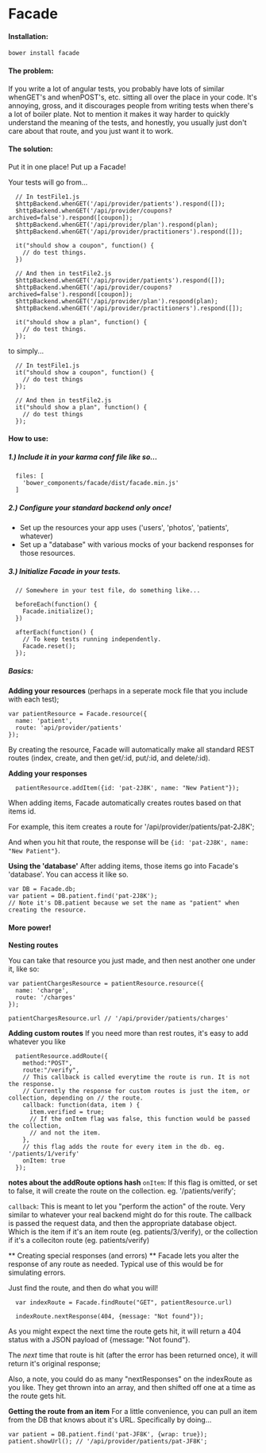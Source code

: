 # Facade

#### Installation:
`bower install facade`


#### The problem:
  If you write a lot of angular tests, you probably have lots of similar whenGET's and whenPOST's, etc. sitting all over the place in your code. It's annoying, gross, and it discourages people from writing tests when there's a lot of boiler plate. Not to mention it makes it way harder to quickly understand the meaning of the tests, and honestly, you usually just don't care about that route, and you just want it to work. 

#### The solution:

  Put it in one place! Put up a Facade!

  Your tests will go from...

  ```
    // In testFile1.js
    $httpBackend.whenGET('/api/provider/patients').respond([]);
    $httpBackend.whenGET('/api/provider/coupons?archived=false').respond([coupon]);
    $httpBackend.whenGET('/api/provider/plan').respond(plan);
    $httpBackend.whenGET('/api/provider/practitioners').respond([]);

    it("should show a coupon", function() {
      // do test things.
    })

    // And then in testFile2.js
    $httpBackend.whenGET('/api/provider/patients').respond([]);
    $httpBackend.whenGET('/api/provider/coupons?archived=false').respond([coupon]);
    $httpBackend.whenGET('/api/provider/plan').respond(plan);
    $httpBackend.whenGET('/api/provider/practitioners').respond([]);

    it("should show a plan", function() {
      // do test things.
    });

  ```

  to simply...
  ```
    // In testFile1.js
    it("should show a coupon", function() {
      // do test things
    });

    // And then in testFile2.js
    it("should show a plan", function() {
      // do test things
    });

  ```

#### How to use:

##### 1.) Include it in your karma conf file like so...
  ```
    files: [
      'bower_components/facade/dist/facade.min.js'
    ]
  ```

##### 2.) Configure your standard backend only once!
  - Set up the resources your app uses ('users', 'photos', 'patients', whatever)
  - Set up a "database" with various mocks of your backend responses for those resources.

##### 3.) Initialize Facade in your tests.
```
  // Somewhere in your test file, do something like...

  beforeEach(function() {
    Facade.initialize();
  })

  afterEach(function() {
    // To keep tests running independently.
    Facade.reset();
  });
```


##### Basics:
  
  **Adding your resources**
  (perhaps in a seperate mock file that you include with each test);

  ```
  var patientResource = Facade.resource({
    name: 'patient',
    route: 'api/provider/patients'
  });
  ```
  By creating the resource, Facade will automatically make all standard REST routes (index, create, and then get/:id, put/:id, and delete/:id).

  **Adding your responses**

  ```
    patientResource.addItem({id: 'pat-2J8K', name: "New Patient"});
  ```
  When adding items, Facade automatically creates routes based on that items id.

  For example, this item creates a route for '/api/provider/patients/pat-2J8K';

  And when you hit that route, the response will be `{id: 'pat-2J8K', name: "New Patient"}`.

  **Using the 'database'**
  After adding items, those items go into Facade's 'database'. You can access it like so.
  ```
  var DB = Facade.db;
  var patient = DB.patient.find('pat-2J8K');
  // Note it's DB.patient because we set the name as "patient" when creating the resource.
  ```


#### More power!


  **Nesting routes**

  You can take that resource you just made, and then nest another one under it, like so:
  ``` 
  var patientChargesResource = patientResource.resource({
    name: 'charge',
    route: '/charges'
  });

  patientChargesResource.url // '/api/provider/patients/charges'
  ```

  **Adding custom routes**
  If you need more than rest routes, it's easy to add whatever you like

  ```
    patientResource.addRoute({
      method:"POST",
      route:"/verify",
      // This callback is called everytime the route is run. It is not the response.
      // Currently the response for custom routes is just the item, or collection, depending on // the route.
      callback: function(data, item ) {
        item.verified = true;
        // If the onItem flag was false, this function would be passed the collection,
        // and not the item.
      },
      // this flag adds the route for every item in the db. eg. '/patients/1/verify'
      onItem: true 
    });
  ```
  **notes about the addRoute options hash**
  `onItem`: If this flag is omitted, or set to false, it will create the route on the collection.
  eg. '/patients/verify';

  `callback`: This is meant to let you "perform the action" of the route. Very similar to whatever your real backend might do for this route. The callback is passed the request data, and then the appropriate database object. Which is the item if it's an item route (eg. patients/3/verify), or the collection if it's a colleciton route (eg. patients/verify)


  ** Creating special responses (and errors) **
  Facade lets you alter the response of any route as needed. Typical use of this would be for simulating errors.

  Just find the route, and then do what you will!
  ```
    var indexRoute = Facade.findRoute("GET", patientResource.url)

    indexRoute.nextResponse(404, {message: "Not found"});
  ```
  As you might expect the next time the route gets hit, it will return a 404 status with
  a JSON payload of {message: "Not found"}.

  The *next* time that route is hit (after the error has been returned once), it will
  return it's original response;

  Also, a note, you could do as many "nextResponses" on the indexRoute as you like. They get thrown into an array, and then shifted off one at a time as the route gets hit.

  **Getting the route from an item**
  For a little convenience, you can pull an item from the DB that knows about it's URL.
  Specifically by doing...
  ```
  var patient = DB.patient.find('pat-JF8K', {wrap: true});
  patient.showUrl(); // '/api/provider/patients/pat-JF8K';
  ```
